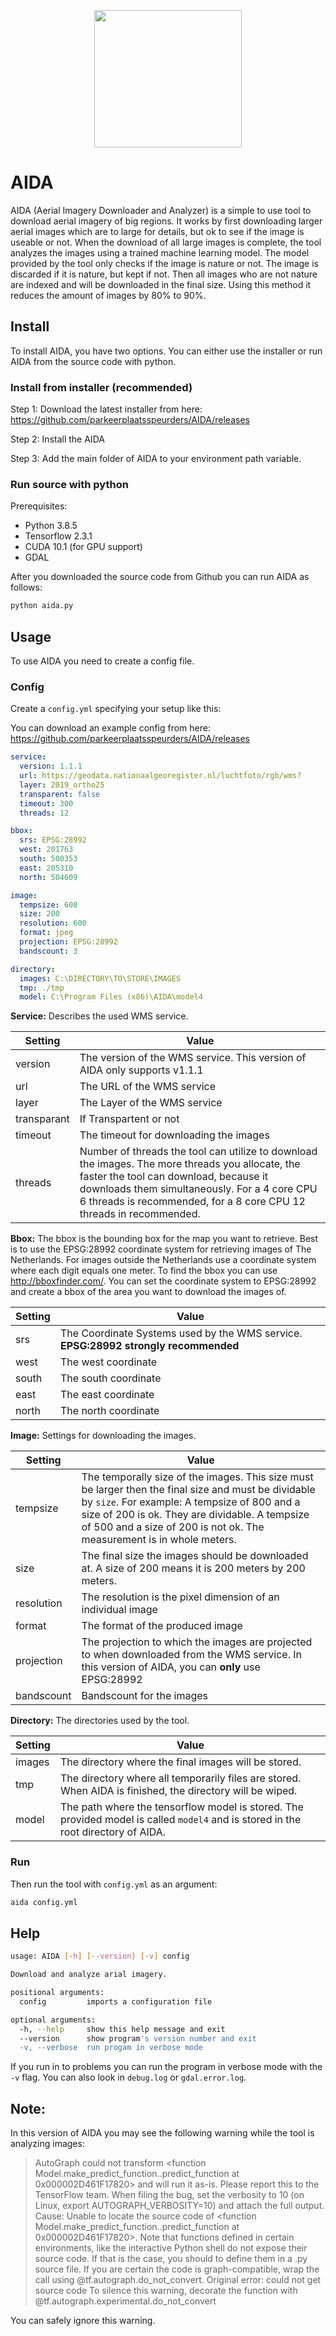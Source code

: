 <p align="center">
  <img width="236" height="220" src="https://i.imgur.com/bQ4E4m8.png">
</p>

# AIDA

AIDA (Aerial Imagery Downloader and Analyzer) is a simple to use tool to download aerial imagery of big regions. It works by first downloading larger aerial images which are to large for details, but ok to see if the image is useable or not. When the download of all large images is complete, the tool analyzes the images using a trained machine learning model. The model provided by the tool only checks if the image is nature or not. The image is discarded if it is nature, but kept if not. Then all images who are not nature are indexed and will be downloaded in the final size. Using this method it reduces the amount of images by 80% to 90%.

## Install

To install AIDA, you have two options. You can either use the installer or run AIDA from the source code with python.

### Install from installer (recommended)

Step 1: Download the latest installer from here: https://github.com/parkeerplaatsspeurders/AIDA/releases

Step 2: Install the AIDA

Step 3: Add the main folder of AIDA to your environment path variable.

### Run source with python

Prerequisites:

- Python 3.8.5
- Tensorflow 2.3.1
- CUDA 10.1 (for GPU support)
- GDAL

After you downloaded the source code from Github you can run AIDA as follows:

```bash
python aida.py
```

## Usage

To use AIDA you need to create a config file.

### Config

Create a `config.yml` specifying your setup like this:

You can download an example config from here: https://github.com/parkeerplaatsspeurders/AIDA/releases

```yaml
service:
  version: 1.1.1
  url: https://geodata.nationaalgeoregister.nl/luchtfoto/rgb/wms?
  layer: 2019_ortho25
  transparent: false
  timeout: 300
  threads: 12

bbox:
  srs: EPSG:28992
  west: 201763
  south: 500353
  east: 205310
  north: 504609

image:
  tempsize: 600
  size: 200
  resolution: 600
  format: jpeg
  projection: EPSG:28992
  bandscount: 3

directory:
  images: C:\DIRECTORY\TO\STORE\IMAGES
  tmp: ./tmp
  model: C:\Program Files (x86)\AIDA\model4
```

**Service:**
Describes the used WMS service.

| Setting     | Value                                                                                                                                                                                                                                                            |
| ----------- | ---------------------------------------------------------------------------------------------------------------------------------------------------------------------------------------------------------------------------------------------------------------- |
| version     | The version of the WMS service. This version of AIDA only supports v1.1.1                                                                                                                                                                                        |
| url         | The URL of the WMS service                                                                                                                                                                                                                                       |
| layer       | The Layer of the WMS service                                                                                                                                                                                                                                     |
| transparant | If Transpartent or not                                                                                                                                                                                                                                           |
| timeout     | The timeout for downloading the images                                                                                                                                                                                                                           |
| threads     | Number of threads the tool can utilize to download the images. The more threads you allocate, the faster the tool can download, because it downloads them simultaneously. For a 4 core CPU 6 threads is recommended, for a 8 core CPU 12 threads in recommended. |

**Bbox:**
The bbox is the bounding box for the map you want to retrieve. Best is to use the EPSG:28992 coordinate system for retrieving images of The Netherlands. For images outside the Netherlands use a coordinate system where each digit equals one meter. To find the bbox you can use http://bboxfinder.com/. You can set the coordinate system to EPSG:28992 and create a bbox of the area you want to download the images of.

| Setting | Value                                                                               |
| ------- | ----------------------------------------------------------------------------------- |
| srs     | The Coordinate Systems used by the WMS service. **EPSG:28992 strongly recommended** |
| west    | The west coordinate                                                                 |
| south   | The south coordinate                                                                |
| east    | The east coordinate                                                                 |
| north   | The north coordinate                                                                |

**Image:**
Settings for downloading the images.

| Setting    | Value                                                                                                                                                                                                                                                                           |
| ---------- | ------------------------------------------------------------------------------------------------------------------------------------------------------------------------------------------------------------------------------------------------------------------------------- |
| tempsize   | The temporally size of the images. This size must be larger then the final size and must be dividable by `size`. For example: A tempsize of 800 and a size of 200 is ok. They are dividable. A tempsize of 500 and a size of 200 is not ok. The measurement is in whole meters. |
| size       | The final size the images should be downloaded at. A size of 200 means it is 200 meters by 200 meters.                                                                                                                                                                          |
| resolution | The resolution is the pixel dimension of an individual image                                                                                                                                                                                                                    |
| format     | The format of the produced image                                                                                                                                                                                                                                                |
| projection | The projection to which the images are projected to when downloaded from the WMS service. In this version of AIDA, you can **only** use EPSG:28992                                                                                                                              |
| bandscount | Bandscount for the images                                                                                                                                                                                                                                                       |

**Directory:**
The directories used by the tool.

| Setting | Value                                                                                                                             |
| ------- | --------------------------------------------------------------------------------------------------------------------------------- |
| images  | The directory where the final images will be stored.                                                                              |
| tmp     | The directory where all temporarily files are stored. When AIDA is finished, the directory will be wiped.                         |
| model   | The path where the tensorflow model is stored. The provided model is called `model4` and is stored in the root directory of AIDA. |

### Run

Then run the tool with `config.yml` as an argument:

```bash
aida config.yml
```

## Help

```bash
usage: AIDA [-h] [--version] [-v] config

Download and analyze arial imagery.

positional arguments:
  config         imports a configuration file

optional arguments:
  -h, --help     show this help message and exit
  --version      show program's version number and exit
  -v, --verbose  run progam in verbose mode
```

If you run in to problems you can run the program in verbose mode with the `-v` flag. You can also look in `debug.log` or `gdal.error.log`.

## Note:

In this version of AIDA you may see the following warning while the tool is analyzing images:

> AutoGraph could not transform <function Model.make_predict_function.<locals>.predict_function at 0x000002D461F17820> and will run it as-is.
> Please report this to the TensorFlow team. When filing the bug, set the verbosity to 10 (on Linux, export AUTOGRAPH_VERBOSITY=10) and attach the full output.
> Cause: Unable to locate the source code of <function Model.make_predict_function.<locals>.predict_function at 0x000002D461F17820>. Note that functions defined in certain environments, like the interactive Python shell do not expose their source code. If that is the case, you should to define them in a .py source file. If you are certain the code is graph-compatible, wrap the call using @tf.autograph.do_not_convert. Original error: could not get source code
> To silence this warning, decorate the function with @tf.autograph.experimental.do_not_convert

You can safely ignore this warning.
